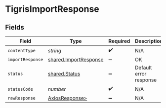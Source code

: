 # TigrisImportResponse


## Fields

| Field                                                          | Type                                                           | Required                                                       | Description                                                    |
| -------------------------------------------------------------- | -------------------------------------------------------------- | -------------------------------------------------------------- | -------------------------------------------------------------- |
| `contentType`                                                  | *string*                                                       | :heavy_check_mark:                                             | N/A                                                            |
| `importResponse`                                               | [shared.ImportResponse](../../models/shared/importresponse.md) | :heavy_minus_sign:                                             | OK                                                             |
| `status`                                                       | [shared.Status](../../models/shared/status.md)                 | :heavy_minus_sign:                                             | Default error response                                         |
| `statusCode`                                                   | *number*                                                       | :heavy_check_mark:                                             | N/A                                                            |
| `rawResponse`                                                  | [AxiosResponse>](https://axios-http.com/docs/res_schema)       | :heavy_minus_sign:                                             | N/A                                                            |